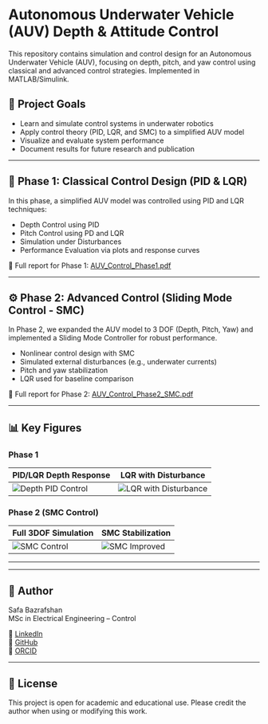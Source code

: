 # Autonomous Underwater Vehicle (AUV) Depth & Attitude Control

This repository contains simulation and control design for an Autonomous Underwater Vehicle (AUV), focusing on depth, pitch, and yaw control using classical and advanced control strategies. Implemented in MATLAB/Simulink.

## 🚀 Project Goals

- Learn and simulate control systems in underwater robotics
- Apply control theory (PID, LQR, and SMC) to a simplified AUV model
- Visualize and evaluate system performance
- Document results for future research and publication

---

## 🔧 Phase 1: Classical Control Design (PID & LQR)

In this phase, a simplified AUV model was controlled using PID and LQR techniques:

- Depth Control using PID
- Pitch Control using PD and LQR
- Simulation under Disturbances
- Performance Evaluation via plots and response curves

📄 Full report for Phase 1: [AUV_Control_Phase1.pdf](docs/AUV_Control_Phase1.pdf)

---

## ⚙️ Phase 2: Advanced Control (Sliding Mode Control - SMC)

In Phase 2, we expanded the AUV model to 3 DOF (Depth, Pitch, Yaw) and implemented a Sliding Mode Controller for robust performance.

- Nonlinear control design with SMC
- Simulated external disturbances (e.g., underwater currents)
- Pitch and yaw stabilization
- LQR used for baseline comparison

📄 Full report for Phase 2: [AUV_Control_Phase2_SMC.pdf](docs/AUV_Control_Phase2_SMC.pdf)

---

## 📊 Key Figures

### Phase 1

| PID/LQR Depth Response | LQR with Disturbance |
|------------------------|----------------------|
| ![Depth PID Control](figures_phase1/depth_pid_lqr.png) | ![LQR with Disturbance](figures_phase1/lqr_disturbance.png) |

### Phase 2 (SMC Control)

| Full 3DOF Simulation | SMC Stabilization |
|----------------------|-------------------|
| ![SMC Control](figures_phase2/smc_response_1.png) | ![SMC Improved](figures_phase2/smc_response_2.png) |

---
---

## 👤 Author

Safa Bazrafshan  
MSc in Electrical Engineering – Control  

🔗 [LinkedIn](https://www.linkedin.com/in/safa-bazrafshan-04100a29a)  
🔗 [GitHub](https://github.com/safa-bazrafshan)  
🔗 [ORCID](https://orcid.org/0009-0004-4029-9550)

---

## 📝 License

This project is open for academic and educational use. Please credit the author when using or modifying this work.

